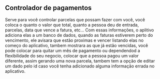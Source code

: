## Controlador de pagamentos

Serve para você controlar parcelas que possam fazer com você, você coloca o quanto o valor que total, quanto a pessoa deu de entrada, parcelas, data que vence a fatura, etc...
Com essas informações, o aplitivo adiciona elas a um banco de dados, quando as faturas estiverem perto do vencimento, ele avisara que estão proximas e vencer listando elas 
no começo do aplicativo, tambem mostrara as que já estão vencidas, você pode colocar para quitar um mês de pagamento ou dependendod a flexibilidade do seu negocio, colocar que a pessoa
pagou um valor diferente, assim gerando uma nova parcela, tambem tem a opção de editar um dado pelo id caso você tenha adicionado alguma informação errada no aplicativo.
